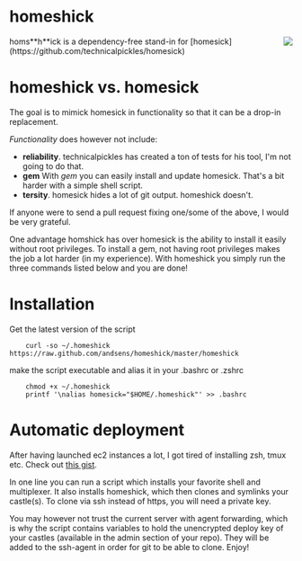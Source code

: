 homeshick
=========
<div style="float: right"><img src="http://i.imgur.com/3zAK9.jpg"></div>
homs**h**ick is a dependency-free stand-in for [homesick](https://github.com/technicalpickles/homesick)

# homeshick vs. homesick #
The goal is to mimick homesick in functionality so that it can be a drop-in replacement.

_Functionality_ does however not include:
* **reliability**. technicalpickles has created a ton of tests for his tool, I'm not going to do that.
* **gem** With _gem_ you can easily install and update homesick. That's a bit harder with a simple shell script.
* **tersity**. homesick hides a lot of git output. homeshick doesn't.

If anyone were to send a pull request fixing one/some of the above, I would be very grateful.

One advantage homshick has over homesick is the ability to install it easily without root privileges.
To install a gem, not having root privileges makes the job a lot harder (in my experience).
With homeshick you simply run the three commands listed below and you are done!

# Installation #
Get the latest version of the script
```
    curl -so ~/.homeshick https://raw.github.com/andsens/homeshick/master/homeshick
```
make the script executable and alias it in your .bashrc or .zshrc
```
    chmod +x ~/.homeshick
    printf '\nalias homesick="$HOME/.homeshick"' >> .bashrc
```

# Automatic deployment #
After having launched ec2 instances a lot, I got tired of installing zsh, tmux etc.
Check out [this gist](https://gist.github.com/2913223).

In one line you can run a script which installs your favorite shell and multiplexer.
It also installs homeshick, which then clones and symlinks your castle(s).
To clone via ssh instead of https, you will need a private key.

You may however not trust the current server with agent forwarding,
which is why the script contains variables to hold the unencrypted deploy key of your castles
(available in the admin section of your repo).
They will be added to the ssh-agent in order for git to be able to clone. Enjoy!
